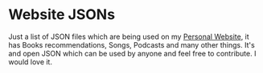 # Website JSONs

Just a list of JSON files which are being used on my [Personal Website](http://akshaykhale.com), it has Books recommendations, Songs, Podcasts and many other things. It's and open JSON which can be used by anyone and feel free to contribute. I would love it.
